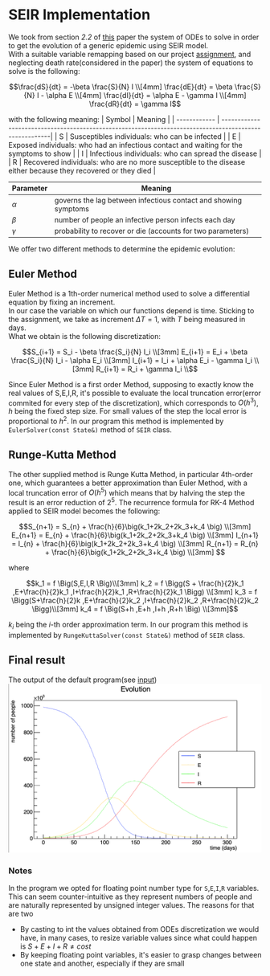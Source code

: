 # SEIR Implementation

We took from section _2.2_ of [this][1] paper the system of ODEs to solve in order to get the evolution of a generic epidemic
using SEIR model. \
With a suitable variable remapping based on our project [assignment][2], and neglecting death rate(considered in the paper)
the system of equations to solve is the following:
```math
\frac{dS}{dt} = -\beta \frac{S}{N} I \\[4mm]
\frac{dE}{dt} = \beta \frac{S}{N} I - \alpha E \\[4mm]
\frac{dI}{dt} = \alpha E - \gamma I \\[4mm]
\frac{dR}{dt} = \gamma I
```
with the following meaning:
|   Symbol     |             Meaning                                                                                    |
| ------------ | -------------------------------------------------------------------------------------------------------|
| S            | Susceptibles individuals: who can be infected                                              |
| E            | Exposed individuals: who had an infectious contact and waiting for the symptoms to show    |
| I            | Infectious individuals: who can spread the disease                                                           |
| R            | Recovered individuals: who are no more susceptible to the disease either because they recovered or they died              |

|   Parameter  |             Meaning                                                            |
| ------------ | -------------------------------------------------------------------------------|
|  $`\alpha`$  |     governs the lag between infectious contact and showing symptoms            |
|  $`\beta`$   |  number of people an infective person infects each day                         |
|  $`\gamma`$  |  probability to recover or die (accounts for two parameters)                   |

We offer two different methods to determine the epidemic evolution:

## Euler Method
Euler Method is a 1th-order numerical method used to solve a differential equation by fixing an increment. \
In our case the variable on which our functions depend is time. Sticking to the assignment, we take as increment $`\Delta T = 1`$, with $`T`$ being measured in days. \
What we obtain is the following discretization:
```math
S_{i+1} = S_i - \beta \frac{S_i}{N} I_i \\[3mm]
E_{i+1} = E_i + \beta \frac{S_i}{N} I_i - \alpha E_i \\[3mm]
I_{i+1} = I_i + \alpha E_i - \gamma I_i \\[3mm]
R_{i+1} = R_i + \gamma I_i \\
```
Since Euler Method is a first order Method, supposing to exactly know the real values of S,E,I,R, it's possible to evaluate
the local truncation error(error commited for every step of the discretization), which corresponds to $`O(h^3)`$, 
$`h`$ being the fixed step size.
For small values of the step the local error is proportional to $`h^2`$.
In our program this method is implemented by `EulerSolver(const State&)` method of `SEIR` class.
## Runge-Kutta Method
The other supplied method is Runge Kutta Method, in particular 4th-order one, which guarantees a better approximation than Euler
Method, with a local truncation error of $`O(h^5)`$ which means that by halving the step the result is an error reduction of
$`2^5`$.
The recurrence formula for RK-4 Method applied to SEIR model becomes the following:
```math
S_{n+1} = S_{n} + \frac{h}{6}\big(k_1+2k_2+2k_3+k_4 \big)    \\[3mm]                 
E_{n+1} = E_{n} + \frac{h}{6}\big(k_1+2k_2+2k_3+k_4 \big)    \\[3mm]          
I_{n+1} = I_{n} + \frac{h}{6}\big(k_1+2k_2+2k_3+k_4 \big)    \\[3mm]          
R_{n+1} = R_{n} + \frac{h}{6}\big(k_1+2k_2+2k_3+k_4 \big)    \\[3mm]          
```
where
```math
k_1 = f \Big(S,E,I,R \Big)\\[3mm]
k_2 = f \Bigg(S + \frac{h}{2}k_1 ,E+\frac{h}{2}k_1 ,I+\frac{h}{2}k_1 ,R+\frac{h}{2}k_1 \Bigg) \\[3mm]
k_3 =  f \Bigg(S+\frac{h}{2}k ,E+\frac{h}{2}k_2 ,I+\frac{h}{2}k_2 ,R+\frac{h}{2}k_2 \Bigg)\\[3mm]
k_4 =  f \Big(S+h ,E+h ,I+h ,R+h \Big) \\[3mm]
```
$`k_i`$ being the $`i`$-th order approximation term.
In our program this method is implemented by `RungeKuttaSolver(const State&)` method of `SEIR` class.


## Final result

The output of the default program(see [input](../README.md/#default-values))
![Sim-graph](assets/Images/default-seir.png)


### Notes
In the program we opted for floating point number type for `S`,`E`,`I`,`R` variables. This can seem counter-intuitive as they 
represent numbers of people and are naturally represented by unsigned integer values. The reasons for that are two
- By casting to int the values obtained from ODEs discretization we would have, in many cases, to resize variable values since 
what could happen is $`S + E + I + R \neq cost`$
- By keeping floating point variables, it's easier to grasp changes between one state and another, especially if they are small 



[1]:https://iris.polito.it/retrieve/handle/11583/2835949/375491
[2]:https://baltig.infn.it/giaco/pf2020/-/blob/master/progetto/progetto.md

